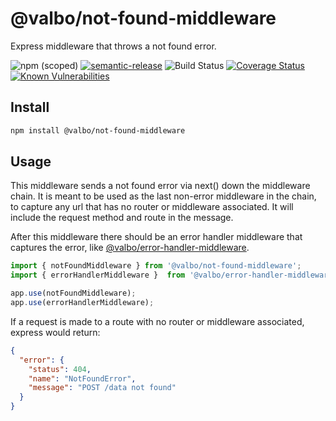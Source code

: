 # @valbo/not-found-middleware

Express middleware that throws a not found error.

![npm (scoped)](https://img.shields.io/npm/v/@valbo/not-found-middleware)
[![semantic-release](https://img.shields.io/badge/%20%20%F0%9F%93%A6%F0%9F%9A%80-semantic--release-e10079.svg)](https://github.com/semantic-release/semantic-release)
![Build Status](https://img.shields.io/github/workflow/status/valverdealbo/not-found-middleware/CI)
[![Coverage Status](https://coveralls.io/repos/github/valverdealbo/not-found-middleware/badge.svg?branch=main)](https://coveralls.io/github/valverdealbo/not-found-middleware?branch=main)
[![Known Vulnerabilities](https://snyk.io/test/github/valverdealbo/not-found-middleware/badge.svg?targetFile=package.json)](https://snyk.io/test/github/valverdealbo/not-found-middleware?targetFile=package.json)

## Install

```bash
npm install @valbo/not-found-middleware
```
## Usage

This middleware sends a not found error via next() down the middleware chain. It is meant to be used as the last non-error middleware in the chain, to capture any url that has no router or middleware associated. It will include the request method and route in the message.

After this middleware there should be an error handler middleware that captures the error, like [@valbo/error-handler-middleware](https://www.npmjs.com/package/@valbo/error-handler-middleware).

```typescript
import { notFoundMiddleware } from '@valbo/not-found-middleware';
import { errorHandlerMiddleware }  from '@valbo/error-handler-middleware';

app.use(notFoundMiddleware);
app.use(errorHandlerMiddleware);
```

If a request is made to a route with no router or middleware associated, express would return:

```JSON
{ 
  "error": { 
    "status": 404,
    "name": "NotFoundError",
    "message": "POST /data not found"
  }
}
```